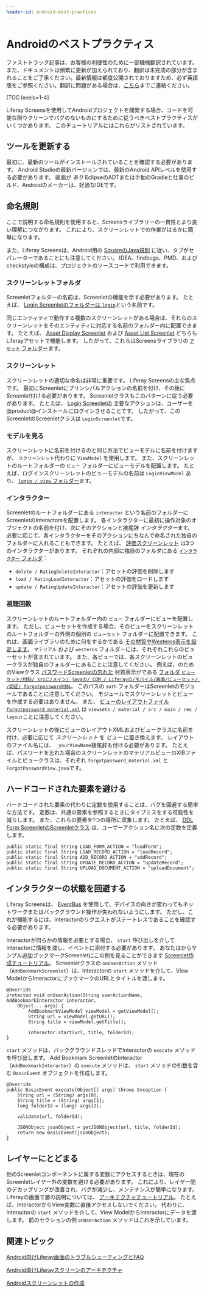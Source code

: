 ```yaml
---
header-id: android-best-practices
---
```


# Androidのベストプラクティス

<p class="alert alert-info"><span class="wysiwyg-color-blue120">ファストトラック記事は、お客様の利便性のために一部機械翻訳されています。また、ドキュメントは頻繁に更新が加えられており、翻訳は未完成の部分が含まれることをご了承ください。最新情報は都度公開されておりますため、必ず英語版をご参照ください。翻訳に問題がある場合は、<a href="mailto:support-content-jp@liferay.com">こちら</a>までご連絡ください。</span></p>

[TOC levels=1-4]

Liferay Screensを使用してAndroidプロジェクトを開発する場合、コードを可能な限りクリーンでバグのないものにするために従うべきベストプラクティスがいくつかあります。 このチュートリアルにはこれらがリストされています。

## ツールを更新する

最初に、最新のツールがインストールされていることを確認する必要があります。 Android Studioの最新バージョンでは、最新のAndroid APIレベルを使用する必要があります。 画面が *あり* EclipseのADTまたは手動のGradleと仕事のビルド、Androidのメーカーは、好適なIDEです。


<!--
## See the Breaking Changes Document

When updating an app or Screenlet to a new version of Liferay Screens, make sure 
to see the 
[Android breaking changes reference article](/docs/7-0/reference/-/knowledge_base/r/android-breaking-changes). 
This article lists changes to Screens that break functionality in prior 
versions. In most cases, updating your code is relatively straightforward. 
-->

## 命名規則

ここで説明する命名規則を使用すると、Screensライブラリーの一貫性とより良い理解につながります。 これにより、スクリーンレットでの作業がはるかに簡単になります。

また、Liferay Screensは、Android用の [SquareのJava規則](https://github.com/square/java-code-styles) に従い、タブがセパレーターであることにも注意してください。 IDEA、findbugs、PMD、およびcheckstyleの構成は、プロジェクトのソースコードで利用できます。

### スクリーンレットフォルダ

Screenletフォルダーの名前は、Screenletの機能を示す必要があります。 たとえば、 [Login Screenletのフォルダーは `login`](https://github.com/liferay/liferay-screens/tree/master/android/library/src/main/java/com/liferay/mobile/screens/auth/login)という名前です。

同じエンティティで動作する複数のスクリーンレットがある場合は、それらのスクリーンレットをそのエンティティに対応する名前のフォルダー内に配置できます。 たとえば、 [Asset Display Screenlet](/docs/7-1/reference/-/knowledge_base/r/asset-display-screenlet-for-android) および [Asset List Screenlet](/docs/7-1/reference/-/knowledge_base/r/assetlistscreenlet-for-android) どちらもLiferayアセットで機能します。 したがって、これらはScreensライブラリの [`アセット` フォルダー](https://github.com/liferay/liferay-screens/tree/master/android/library/src/main/java/com/liferay/mobile/screens/asset)ます。

### スクリーンレット

スクリーンレットの適切な命名は非常に重要です。 Liferay Screensの主な焦点です。 最初にScreenletにプリンシパルアクションの名前を付け、その後に *Screenlet*付ける必要があります。 Screenletクラスもこのパターンに従う必要があります。 たとえば、 [Login Screenletの](/docs/7-1/reference/-/knowledge_base/r/loginscreenlet-for-android) 主要なアクションは、ユーザーを@product@インストールにログインさせることです。 したがって、このScreenletのScreenletクラスは `LoginScreenlet`です。

### モデルを見る

スクリーンレットに名前を付けるのと同じ方法でビューモデルに名前を付けますが、 `スクリーンレット`代わりに `ViewModel` を使用します。 また、スクリーンレットのルートフォルダーの `ビュー` フォルダーにビューモデルを配置します。 たとえば、ログインスクリーンレットのビューモデルの名前は `LoginViewModel` あり、 [`login / view` フォルダー](https://github.com/liferay/liferay-screens/tree/master/android/library/src/main/java/com/liferay/mobile/screens/auth/login/view)ます。

### インタラクター

Screenletのルートフォルダーにある `interactor` という名前のフォルダーにScreenletのInteractorsを配置します。 各インタラクターに最初に操作対象のオブジェクトの名前を付け、次にそのアクションと接尾辞 *インタラクター*ます。 必要に応じて、各インタラクターをそのアクションにちなんで命名された独自のフォルダーに入れることもできます。 たとえば、 [評価スクリーンレット](/docs/7-1/reference/-/knowledge_base/r/rating-screenlet-for-android) は3つのインタラクターがあります。 それぞれの内部に独自のフォルダにある [ `インタラクター` フォルダ](https://github.com/liferay/liferay-screens/tree/master/android/library/src/main/java/com/liferay/mobile/screens/rating/interactor)：

  - `delete / RatingDeleteInteractor`：アセットの評価を削除します
  - `load / RatingLoadInteractor`：アセットの評価をロードします
  - `update / RatingUpdateInteractor`：アセットの評価を更新します

### 視聴回数

スクリーンレットのルートフォルダー内の `ビュー` フォルダーにビューを配置します。 ただし、ビューセットを作成する場合、そのビューをスクリーンレットのルートフォルダーの外側の個別の `ビューセット` フォルダーに配置できます。 これは、画面ライブラリのために何をするかである [その材質やWesteros表示を設定します](https://github.com/liferay/liferay-screens/tree/master/android/viewsets)。 `マテリアル` および `westeros` フォルダーには、それぞれこれらのビューセットが含まれています。 また、各ビューでは、各スクリーンレットのビュークラスが独自のフォルダーにあることに注意してください。 例えば、のためのViewクラス [パスワードScreenletの忘れた](/docs/7-1/reference/-/knowledge_base/r/forgotpasswordscreenlet-for-android) 材質表示がである [フォルダ `ビューセット/材料/ srcに/メイン/ javaの/ COM / Liferayの/モバイル/画面/ビューセット/ /認証/ forgotpassword材料`](https://github.com/liferay/liferay-screens/tree/master/android/viewsets/material/src/main/java/com/liferay/mobile/screens/viewsets/material/auth/forgotpassword)。 このパスの `auth` フォルダーはScreenletのモジュールであることに注意してください。 モジュールでスクリーンレットとビューを作成する必要はありません。 また、 [ビューのレイアウトファイル `forgotpassword_material.xml`](https://github.com/liferay/liferay-screens/blob/master/android/viewsets/material/src/main/res/layout/forgotpassword_material.xml) は `viewsets / material / src / main / res / layout`ことに注意してください。

スクリーンレットの後にビューのレイアウトXMLおよびビュークラスに名前を付け、必要に応じて *スクリーンレット* を *ビュー* に置き換えます。 レイアウトのファイル名には、 `_yourViewName`接尾辞も付ける必要があります。 たとえば、パスワードを忘れた場合のスクリーンレットのマテリアルビューのXIBファイルとビュークラスは、それぞれ `forgotpassword_material.xml` と `ForgotPasswordView.java`です。

## ハードコードされた要素を避ける

ハードコードされた要素の代わりに定数を使用することは、バグを回避する簡単な方法です。 定数は、共通の要素を参照するときにタイプミスをする可能性を減らします。 また、これらの要素を1つの場所に収集します。 たとえば、 [DDL Form ScreenletのScreenletクラス](https://github.com/liferay/liferay-screens/blob/master/android/library/src/main/java/com/liferay/mobile/screens/ddl/form/DDLFormScreenlet.java) は、ユーザーアクション名に次の定数を定義します。

    public static final String LOAD_FORM_ACTION = "loadForm";
    public static final String LOAD_RECORD_ACTION = "loadRecord";
    public static final String ADD_RECORD_ACTION = "addRecord";
    public static final String UPDATE_RECORD_ACTION = "updateRecord";
    public static final String UPLOAD_DOCUMENT_ACTION = "uploadDocument";

## インタラクターの状態を回避する

Liferay Screensは、 [EventBus](http://greenrobot.org/eventbus/) を使用して、デバイスの向きが変わってもネットワークまたはバックグラウンド操作が失われないようにします。 ただし、これが機能するには、Interactorのリクエストがステートレスであることを確認する必要があります。

Interactorが何らかの情報を必要とする場合、 `start` 呼び出しを介してInteractorに情報を渡し、イベントに添付する必要があります。 あなたはからサンプル追加ブックマークScreenletにこの例を見ることができます [Screenlet作成チュートリアル](/docs/7-1/tutorials/-/knowledge_base/t/creating-android-screenlets)。 Screenletクラスの `onUserAction` メソッド（`AddBookmarkScreenlet`）は、Interactorの `start` メソッドを介して、View ModelからInteractorにブックマークのURLとタイトルを渡します。

    @Override
    protected void onUserAction(String userActionName, AddBookmarkInteractor interactor, 
        Object... args) {
            AddBookmarkViewModel viewModel = getViewModel();
            String url = viewModel.getURL();
            String title = viewModel.getTitle();
    
            interactor.start(url, title, folderId);
    }

`start` メソッドは、バックグラウンドスレッドでInteractorの `execute` メソッドを呼び出します。 Add Bookmark ScreenletのInteractor（`AddBookmarkInteractor`）の `execute` メソッドは、 `start` メソッドの引数を含む `BasicEvent` オブジェクトを作成します。

    @Override
    public BasicEvent execute(Object[] args) throws Exception {
        String url = (String) args[0];
        String title = (String) args[1];
        long folderId = (long) args[2];
    
        validate(url, folderId);
    
        JSONObject jsonObject = getJSONObject(url, title, folderId);
        return new BasicEvent(jsonObject);
    }

## レイヤーにとどまる

他のScreenletコンポーネントに属する変数にアクセスするときは、現在のScreenletレイヤー外の変数を避ける必要があります。 これにより、レイヤー間のデカップリングが改善され、バグが減少し、メンテナンスが簡単になります。 Liferayの画面で層の説明については、 [アーキテクチャチュートリアル](/docs/7-1/tutorials/-/knowledge_base/t/architecture-of-liferay-screens-for-android)。 たとえば、InteractorからView変数に直接アクセスしないでください。 代わりに、Interactorの `start` メソッドを介して、View ModelからInteractorにデータを渡します。 前のセクションの例 `onUserAction` メソッドはこれを示しています。

## 関連トピック

[Android向けLiferay画面のトラブルシューティングとFAQ](/docs/7-1/tutorials/-/knowledge_base/t/liferay-screens-for-android-troubleshooting-and-faqs)

[Android向けLiferayスクリーンのアーキテクチャ](/docs/7-1/tutorials/-/knowledge_base/t/architecture-of-liferay-screens-for-android)

[Androidスクリーンレットの作成](/docs/7-1/tutorials/-/knowledge_base/t/creating-android-screenlets)


<!--
[Android Breaking Changes](/docs/7-0/reference/-/knowledge_base/r/android-breaking-changes)
-->
